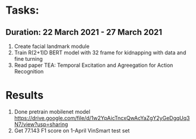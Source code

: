 # Tasks:
## Duration: 22 March 2021 - 27 March 2021
1. Create facial landmark module
2. Train R(2+1)D BERT model with 32 frame for kidnapping with data and fine turning
3. Read paper TEA: Temporal Excitation and Agreegation for Action Recognition
# Results
1. Done
pretrain mobilenet model https://drive.google.com/file/d/1w2YpAicTncxQwAcYaZgY2yGeDgqUq3N7/view?usp=sharing
2. Get 77.143 F1 score on 1-April VinSmart test set